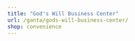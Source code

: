 ```yaml
---
title: "God's Will Business Center"
url: /ganta/gods-will-business-center/
shop: convenience
---
```

